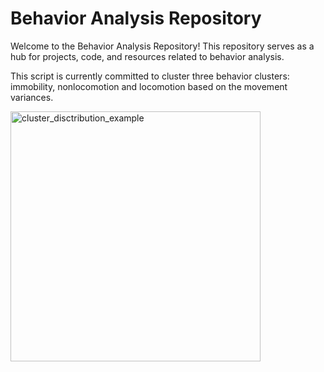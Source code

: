# Behavior Analysis Repository

Welcome to the Behavior Analysis Repository! This repository serves as a hub for projects, code, and resources related to behavior analysis.

This script is currently committed to cluster three behavior clusters: immobility, nonlocomotion and locomotion based on the movement variances. 


<img width="400" alt="cluster_disctribution_example" src="https://github.com/caroll675/BehaviorAnalysis/assets/78249704/6f6e9059-5adc-425d-b726-6cc029991a98">
